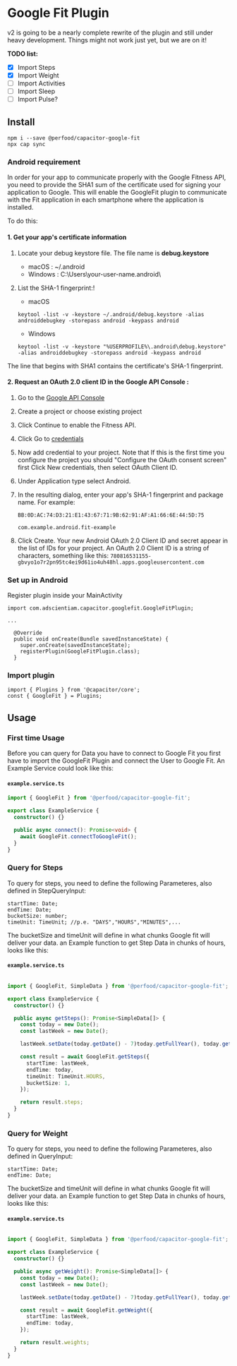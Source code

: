 # Google Fit Plugin

v2 is going to be a nearly complete rewrite of the plugin and still under heavy development. Things might not work just yet, but we are on it!

**TODO list:**

- [x] Import Steps
- [x] Import Weight
- [ ] Import Activities
- [ ] Import Sleep
- [ ] Import Pulse?

## Install

```
npm i --save @perfood/capacitor-google-fit
npx cap sync
```

### Android requirement

In order for your app to communicate properly with the Google Fitness API, you need to provide the SHA1 sum of the certificate used for signing your application to Google. This will enable the GoogleFit plugin to communicate with the Fit application in each smartphone where the application is installed.

To do this:

#### 1. Get your app's certificate information

1. Locate your debug keystore file. The file name is **debug.keystore**

   - macOS : ~/.android
   - Windows : C:\Users\your-user-name\.android\

2. List the SHA-1 fingerprint:!

   - macOS

   ```
   keytool -list -v -keystore ~/.android/debug.keystore -alias androiddebugkey -storepass android -keypass android
   ```

   - Windows

   ```
   keytool -list -v -keystore "%USERPROFILE%\.android\debug.keystore" -alias androiddebugkey -storepass android -keypass android
   ```

The line that begins with SHA1 contains the certificate's SHA-1 fingerprint.

#### 2. Request an OAuth 2.0 client ID in the Google API Console :

1. Go to the [Google API Console](https://console.developers.google.com/flows/enableapi?apiid=fitness)
2. Create a project or choose existing project
3. Click Continue to enable the Fitness API.
4. Click Go to [credentials](https://console.cloud.google.com/apis/credentials)
5. Now add credential to your project.
   Note that If this is the first time you configure the project you should "Configure the OAuth consent screen" first
   Click New credentials, then select OAuth Client ID.
6. Under Application type select Android.
7. In the resulting dialog, enter your app's SHA-1 fingerprint and package name. For example:

   ```
   BB:0D:AC:74:D3:21:E1:43:67:71:9B:62:91:AF:A1:66:6E:44:5D:75

   com.example.android.fit-example
   ```

8. Click Create. Your new Android OAuth 2.0 Client ID and secret appear in the list of IDs for your project.
   An OAuth 2.0 Client ID is a string of characters, something like this:
   `780816531155-gbvyo1o7r2pn95tc4ei9d61io4uh48hl.apps.googleusercontent.com`

### Set up in Android

Register plugin inside your MainActivity

```
import com.adscientiam.capacitor.googlefit.GoogleFitPlugin;

...

  @Override
  public void onCreate(Bundle savedInstanceState) {
    super.onCreate(savedInstanceState);
    registerPlugin(GoogleFitPlugin.class);
  }
```

### Import plugin

```
import { Plugins } from '@capacitor/core';
const { GoogleFit } = Plugins;
```

## Usage

### First time Usage

Before you can query for Data you have to connect to Google Fit you first have to import the GoogleFit Plugin and connect the User to Google Fit. An Example Service could look like this:

#### **`example.service.ts`**

```ts
import { GoogleFit } from '@perfood/capacitor-google-fit';

export class ExampleService {
  constructor() {}

  public async connect(): Promise<void> {
    await GoogleFit.connectToGoogleFit();
  }
}
```

### Query for Steps

To query for steps, you need to define the following Parameteres, also defined in StepQueryInput:

```
startTime: Date;
endTime: Date;
bucketSize: number;
timeUnit: TimeUnit; //p.e. "DAYS","HOURS","MINUTES",...
```

The bucketSize and timeUnit will define in what chunks Google fit will deliver your data.
an Example function to get Step Data in chunks of hours, looks like this:

#### **`example.service.ts`**

```ts

import { GoogleFit, SimpleData } from '@perfood/capacitor-google-fit';

export class ExampleService {
  constructor() {}

  public async getSteps(): Promise<SimpleData[]> {
    const today = new Date();
    const lastWeek = new Date();

    lastWeek.setDate(today.getDate() - 7)today.getFullYear(), today.getMonth(), today.getDate() - 7);

    const result = await GoogleFit.getSteps({
      startTime: lastWeek,
      endTime: today,
      timeUnit: TimeUnit.HOURS,
      bucketSize: 1,
    });

    return result.steps;
  }
}
```

### Query for Weight

To query for steps, you need to define the following Parameteres, also defined in QueryInput:

```
startTime: Date;
endTime: Date;
```

The bucketSize and timeUnit will define in what chunks Google fit will deliver your data.
an Example function to get Step Data in chunks of hours, looks like this:

#### **`example.service.ts`**

```ts

import { GoogleFit, SimpleData } from '@perfood/capacitor-google-fit';

export class ExampleService {
  constructor() {}

  public async getWeight(): Promise<SimpleData[]> {
    const today = new Date();
    const lastWeek = new Date();

    lastWeek.setDate(today.getDate() - 7)today.getFullYear(), today.getMonth(), today.getDate() - 7);

    const result = await GoogleFit.getWeight({
      startTime: lastWeek,
      endTime: today,
    });

    return result.weights;
  }
}
```
